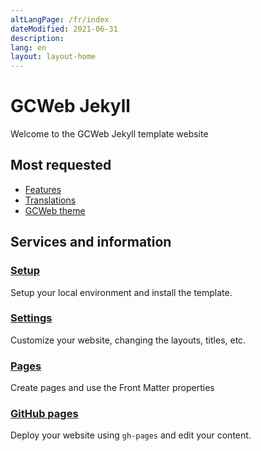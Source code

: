 ```yaml
---
altLangPage: /fr/index
dateModified: 2021-06-31
description:
lang: en
layout: layout-home
---
```

<div class="provisional bg-cover" data-bgimg="/assets/img/bkg-home-banner-spring.jpg">
  <div class="container p-0 p-sm-3">
    <div class="well header-rwd brdr-0 brdr-rds-0 text-white bg-gctheme opct-90">
      <h1 property="name" id="wb-cont">GCWeb Jekyll</h1>
      <p class="mrgn-tp-md">Welcome to the GCWeb Jekyll template website</p>
    </div>
  </div>
</div>
<section class="home-most-requested well well-sm brdr-0">
  <div class="container">
    <h2 class="mrgn-tp-md">Most requested</h2>
    <ul class="wb-eqht list-unstyled mrgn-tp-md mrgn-bttm-sm lst-spcd-2 list-responsive">
      <li><a href="">Features</a></li>
      <li><a href="">Translations</a></li>
      <li><a href="">GCWeb theme</a></li>
    </ul>
  </div>
</section>
<section class="gc-srvinfo container">
  <h2 class="wb-inv">Services and information</h2>
  <div class="wb-eqht row">
    <div class="col-lg-4 col-md-6">
      <h3><a href="setup.html">Setup</a></h3>
      <p>Setup your local environment and install the template.</p>
    </div>
    <div class="col-lg-4 col-md-6">
      <h3><a href="settings.html">Settings</a></h3>
      <p>Customize your website, changing the layouts, titles, etc.</p>
    </div>
    <div class="col-lg-4 col-md-6">
      <h3><a href="pages.html">Pages</a></h3>
      <p>Create pages and use the Front Matter properties</p>
    </div>
    <div class="col-lg-4 col-md-6">
      <h3><a href="gh-pages.html">GitHub pages</a></h3>
      <p>Deploy your website using <code>gh-pages</code> and edit your content.</p>
    </div>
  </div>